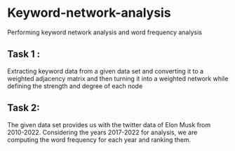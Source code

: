 # Keyword-network-analysis
Performing keyword network analysis and word frequency analysis

## Task 1 :
Extracting keyword data from a given data set and converting it to a weighted adjacency matrix and then turning it into a weighted network while defining the strength and degree of each node

## Task 2:
The given data set provides us with the twitter data of Elon Musk from 2010-2022. Considering 
the years 2017-2022 for analysis, we are computing the word frequency for each year and ranking them.
